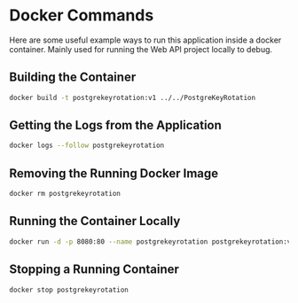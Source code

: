 # Docker Commands

Here are some useful example ways to run this application inside a docker container. Mainly used for running the Web API project locally to debug.

## Building the Container

``` bash
docker build -t postgrekeyrotation:v1 ../../PostgreKeyRotation
```

## Getting the Logs from the Application

``` bash
docker logs --follow postgrekeyrotation
```

## Removing the Running Docker Image

``` bash
docker rm postgrekeyrotation
```

## Running the Container Locally

``` bash
docker run -d -p 8080:80 --name postgrekeyrotation postgrekeyrotation:v1
```

## Stopping a Running Container

``` bash
docker stop postgrekeyrotation
```
